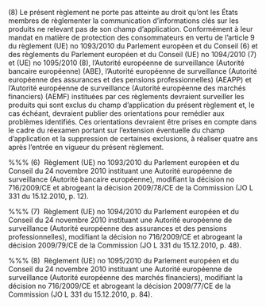 (8) Le présent règlement ne porte pas atteinte au droit qu’ont les États membres de règlementer la communication d’informations clés sur les produits ne relevant pas de son champ d’application. Conformément à leur mandat en matière de protection des consommateurs en vertu de l’article 9 du règlement (UE) no 1093/2010 du Parlement européen et du Conseil (6) et des règlements du Parlement européen et du Conseil (UE) no 1094/2010 (7) et (UE) no 1095/2010 (8), l’Autorité européenne de surveillance (Autorité bancaire européenne) (ABE), l’Autorité européenne de surveillance (Autorité européenne des assurances et des pensions professionnelles) (AEAPP) et l’Autorité européenne de surveillance (Autorité européenne des marchés financiers) (AEMF) instituées par ces règlements devraient surveiller les produits qui sont exclus du champ d’application du présent règlement et, le cas échéant, devraient publier des orientations pour remédier aux problèmes identifiés. Ces orientations devraient être prises en compte dans le cadre du réexamen portant sur l’extension éventuelle du champ d’application et la suppression de certaines exclusions, à réaliser quatre ans après l’entrée en vigueur du présent règlement.

%%% (6)  Règlement (UE) no 1093/2010 du Parlement européen et du Conseil du 24 novembre 2010 instituant une Autorité européenne de surveillance (Autorité bancaire européenne), modifiant la décision no 716/2009/CE et abrogeant la décision 2009/78/CE de la Commission (JO L 331 du 15.12.2010, p. 12).

%%% (7)  Règlement (UE) no 1094/2010 du Parlement européen et du Conseil du 24 novembre 2010 instituant une Autorité européenne de surveillance (Autorité européenne des assurances et des pensions professionnelles), modifiant la décision no 716/2009/CE et abrogeant la décision 2009/79/CE de la Commission (JO L 331 du 15.12.2010, p. 48).

%%% (8)  Règlement (UE) no 1095/2010 du Parlement européen et du Conseil du 24 novembre 2010 instituant une Autorité européenne de surveillance (Autorité européenne des marchés financiers), modifiant la décision no 716/2009/CE et abrogeant la décision 2009/77/CE de la Commission (JO L 331 du 15.12.2010, p. 84).